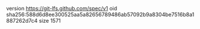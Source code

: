 version https://git-lfs.github.com/spec/v1
oid sha256:588d6d8ee300525aa5a82656789486ab57092b9a8304be7516b8a1887262d7c4
size 1571
